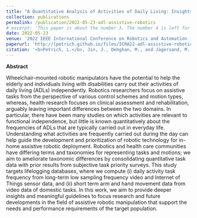 ```yaml
---
title: "A Quantitative Analysis of Activities of Daily Living: Insights into Improving Functional Independence with Assistive Robotics."
collection: publications
permalink: /publication/2022-05-23-adl-assistive-robotics
# excerpt: 'This paper is about the number 3. The number 4 is left for future work.'
date: 2022-05-23
venue: '2022 IEEE International Conference on Robotics and Automation (ICRA)'
paperurl: 'http://lpetrich.github.io/files/ICRA22-adl-assistive-robotics.pdf'
citation: '<b>Petrich, L.</b>, Jin, J., Dehghan, M., and Jägersand, M. (2022). &quot;A Quantitative Analysis of Activities of Daily Living: Insights into Improving Functional Independence with Assistive Robotics.&quot; In <i>2022 IEEE International Conference on Robotics and Automation (ICRA)</i>, pp. 6999-7006.'
---
```

<!-- This paper is about the number 1. The number 2 is left for future workssssss -->

**Abstract**

Wheelchair-mounted robotic manipulators have the potential to help the elderly and individuals living with disabilities carry out their activities of daily living (ADLs) independently. Robotics researchers focus on assistive tasks from the perspective of various control schemes and motion types, whereas, health research focuses on clinical assessment and rehabilitation, arguably leaving important differences between the two domains. In particular, there have been many studies on which activities are relevant to functional independence, but little is known quantitatively about the frequencies of ADLs that are typically carried out in everyday life. Understanding what activities are frequently carried out during the day can help guide the development and prioritization of robotic technology for in-home assistive robotic deployment. Robotics and health care communities have differing terms and taxonomies for representing tasks and motions; we aim to ameliorate taxonomic differences by consolidating quantitative task data with prior results from subjective task priority surveys. This study targets lifelogging databases, where we compute (i) daily activity task frequency from long-term low sampling frequency video and Internet of Things sensor data, and (ii) short term arm and hand movement data from video data of domestic tasks. In this work, we aim to provide deeper insights and meaningful guidelines to focus research and future developments in the field of assistive robotic manipulation that support the needs and performance requirements of the target population.
